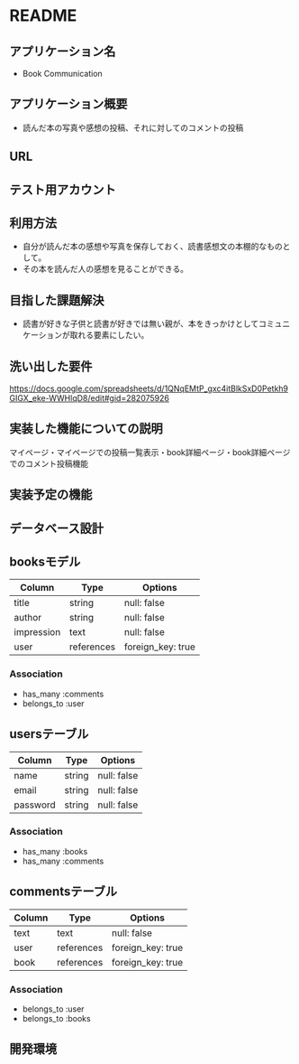 # README

## アプリケーション名
- Book Communication

## アプリケーション概要
- 読んだ本の写真や感想の投稿、それに対してのコメントの投稿

## URL

## テスト用アカウント
  

## 利用方法
- 自分が読んだ本の感想や写真を保存しておく、読書感想文の本棚的なものとして。
- その本を読んだ人の感想を見ることができる。

## 目指した課題解決
- 読書が好きな子供と読書が好きでは無い親が、本をきっかけとしてコミュニケーションが取れる要素にしたい。

## 洗い出した要件
https://docs.google.com/spreadsheets/d/1QNqEMtP_gxc4itBlkSxD0Petkh9GIGX_eke-WWHlqD8/edit#gid=282075926
## 実装した機能についての説明
マイページ・マイページでの投稿一覧表示・book詳細ページ・book詳細ページでのコメント投稿機能
## 実装予定の機能

## データベース設計
## booksモデル
| Column     | Type       | Options            |
| ---------- | ---------- | ------------------ |
| title      | string     | null: false        |
| author     | string     | null: false        |
| impression | text       | null: false        |
| user       | references | foreign_key: true  |

### Association
- has_many :comments
- belongs_to :user

## usersテーブル
| Column   | Type   | Options     |
| -------- | ------ | ----------- |
| name     | string | null: false |
| email    | string | null: false |
| password | string | null: false |

### Association
- has_many :books
- has_many :comments

## commentsテーブル
| Column | Type       | Options           |
| ------ | ---------- | ----------------- |
| text   | text       | null: false       |
| user   | references | foreign_key: true |
| book   | references | foreign_key: true |

### Association
- belongs_to :user
- belongs_to :books

## 開発環境

